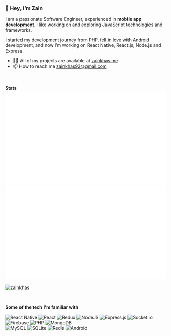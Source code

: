 
### 👋 Hey, I’m **Zain**
I am a passionate Software Engineer, experienced in **mobile app development**. I like working on and exploring JavaScript technologies and frameworks.

I started my development journey from PHP, fell in love with Android development, and now I’m working on React Native, React.js, Node.js and Express.



  
- 👨‍💻 All of my projects are available at [zainkhas.me](https://zainkhas.me)   
- 📫 How to reach me [zainkhas93@gmail.com](mailto:zainkhas93@gmail.com)

<br/>

**Stats**
 ![](https://raw.githubusercontent.com/zainkhas/github-stats/master/generated/overview.svg#gh-light-mode-only)  ![](https://raw.githubusercontent.com/zainkhas/github-stats/master/generated/languages.svg#gh-light-mode-only)

<p align="left"> <img src="https://github-profile-trophy.vercel.app/?username=zainkhas&row=2&column=3&no-bg=true&theme=chalk&margin-w=15&margin-h=15&no-frame=true" alt="zainkhas" /></p>
<br/>

**Some of the tech I'm familiar with**

![React Native](https://img.shields.io/badge/react_native-%2320232a.svg?style=for-the-badge&logo=react&logoColor=%2361DAFB) ![React](https://img.shields.io/badge/react-%2320232a.svg?style=for-the-badge&logo=react&logoColor=%2361DAFB) ![Redux](https://img.shields.io/badge/redux-%23593d88.svg?style=for-the-badge&logo=redux&logoColor=white) ![NodeJS](https://img.shields.io/badge/node.js-6DA55F?style=for-the-badge&logo=node.js&logoColor=white) ![Express.js](https://img.shields.io/badge/express.js-%23404d59.svg?style=for-the-badge&logo=express&logoColor=%2361DAFB) ![Socket.io](https://img.shields.io/badge/Socket.io-black?style=for-the-badge&logo=socket.io&badgeColor=010101) ![Firebase](https://img.shields.io/badge/Firebase-039BE5?style=for-the-badge&logo=Firebase&logoColor=white) ![PHP](https://img.shields.io/badge/php-%23777BB4.svg?style=for-the-badge&logo=php&logoColor=white) ![MongoDB](https://img.shields.io/badge/MongoDB-%234ea94b.svg?style=for-the-badge&logo=mongodb&logoColor=white)      
![MySQL](https://img.shields.io/badge/mysql-%2300f.svg?style=for-the-badge&logo=mysql&logoColor=white) ![SQLite](https://img.shields.io/badge/sqlite-%2307405e.svg?style=for-the-badge&logo=sqlite&logoColor=white) ![Redis](https://img.shields.io/badge/redis-%23DD0031.svg?style=for-the-badge&logo=redis&logoColor=white)
![Android](https://img.shields.io/badge/Android-3DDC84?style=for-the-badge&logo=android&logoColor=white)








